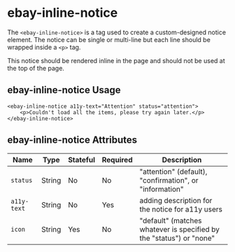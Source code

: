 # ebay-inline-notice

The `<ebay-inline-notice>` is a tag used to create a custom-designed notice element. The notice can be single or multi-line but each line should be wrapped inside a `<p>` tag.

This notice should be rendered inline in the page and should not be used at the top of the page.

## ebay-inline-notice Usage

```marko
<ebay-inline-notice a11y-text="Attention" status="attention">
    <p>Couldn't load all the items, please try again later.</p>
</ebay-inline-notice>
```

## ebay-inline-notice Attributes

Name | Type | Stateful | Required | Description
--- | --- | --- | --- | ---
`status`  | String | No | No | "attention" (default), "confirmation", or "information"
`a11y-text` | String | No | Yes | adding description for the notice for a11y users
`icon` | String | Yes | No | "default" (matches whatever is specified by the "status") or "none"
